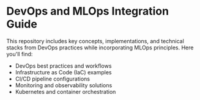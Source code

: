 # DevOps and MLOps Integration Guide

This repository includes key concepts, implementations, and technical stacks from DevOps practices while incorporating MLOps principles. Here you'll find:

- DevOps best practices and workflows
- Infrastructure as Code (IaC) examples
- CI/CD pipeline configurations
- Monitoring and observability solutions
- Kubernetes and container orchestration
  
  
